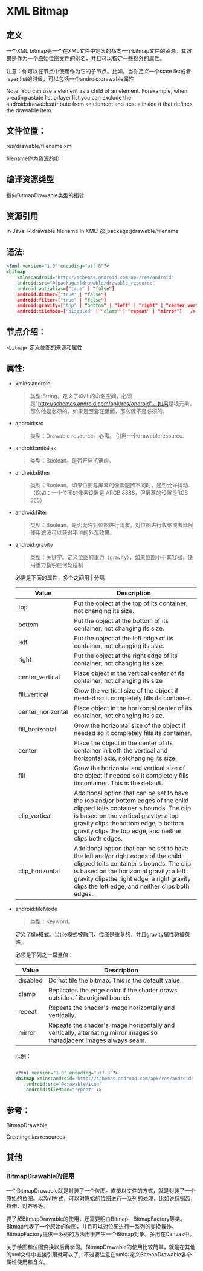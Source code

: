# XML Bitmap


## 定义 
一个XML bitmap是一个在XML文件中定义的指向一个bitmap文件的资源。其效果是作为一个原始位图文件的别名，并且可以指定一些额外的属性。

注意：你可以在<item/>节点中使用<bitmap/>作为它的子节点。比如，当你定义一个state list或者layer list的时候，可以包括一个android:drawable属性

Note: You can use a <bitmap/> element as a child of an<item/> element. Forexample, when creating astate list orlayer list,you can exclude the android:drawableattribute from an<item/> element and nest a<bitmap/> inside it that defines the drawable item.

## 文件位置：

res/drawable/filename.xml

filename作为资源的ID

## 编译资源类型 

指向BitmapDrawable类型的指针

## 资源引用 

In Java: R.drawable.filename
In XML: @[package:]drawable/filename

## 语法:

```xml
<?xml version="1.0" encoding="utf-8"?>
<bitmap
    xmlns:android="http://schemas.android.com/apk/res/android"
    android:src="@[package:]drawable/drawable_resource"  
    android:antialias=["true" | "false"]
    android:dither=["true" | "false"]
    android:filter=["true" | "false"]
    android:gravity=["top" | "bottom" | "left" | "right" | "center_vertical" |"fill_vertical" | "center_horizontal" | "fill_horizontal" |"center" | "fill" | "clip_vertical" | "clip_horizontal"]
    android:tileMode=["disabled" | "clamp" | "repeat" | "mirror"]   />
```

## 节点介绍：   

`<bitmap>`  定义位图的来源和属性

## 属性:    

- xmlns:android 

    > 类型:String。定义了XML的命名空间，必须是"http://schemas.android.com/apk/res/android"。如果<bitmap/>是根元素，那么他是必须的，如果是嵌套在<item/>里面，那么就不是必须的。

- android:src

    > 类型：Drawable resource。必需。 引用一个drawableresource.

- android:antialias

    > 类型：Boolean。是否开启抗锯齿。

- android:dither

    > 类型：Boolean。如果位图与屏幕的像素配置不同时，是否允许抖动.（例如：一个位图的像素设置是 ARGB 8888，但屏幕的设置是RGB 565）

- android:filter

    > 类型：Boolean。是否允许对位图进行滤波。对位图进行收缩或者延展使用滤波可以获得平滑的外观效果。

- android:gravity

    > 类型：关键字。定义位图的重力（gravity），如果位图小于其容器，使用重力指明在何处绘制

    必需是下面的属性，多个之间用  |  分隔

    Value	| Description
    -- |--
    top     |	Put the object at the top of its container, not changing its size.
    bottom  |	Put the object at the bottom of its container, not changing its size.
    left	|   Put the object at the left edge of its container, not changing its size.
    right	|   Put the object at the right edge of its container, not changing its size.
    center_vertical	|   Place object in the vertical center of its container, not changing its size
    fill_vertical   |   Grow the vertical size of the object if needed so it completely fills its container.
    center_horizontal   |	Place object in the horizontal center of its container, not changing its size.
    fill_horizontal	|   Grow the horizontal size of the object if needed so it completely fills its container.
    center	|   Place the object in the center of its container in both the vertical and horizontal axis, notchanging its size.
    fill	|   Grow the horizontal and vertical size of the object if needed so it completely fills itscontainer. This is the default.
    clip_vertical   |	Additional option that can be set to have the top and/or bottom edges of the child clipped toits container's bounds. The clip is based on the vertical gravity: a top gravity clips thebottom edge, a bottom gravity clips the top edge, and neither clips both edges.
    clip_horizontal	|   Additional option that can be set to have the left and/or right edges of the child clipped toits container's bounds. The clip is based on the horizontal gravity: a left gravity clipsthe right edge, a right gravity clips the left edge, and neither clips both edges.

- android:tileMode

    > 类型：Keyword。

    定义了tile模式。当tile模式被启用，位图是重复的，并且gravity属性将被忽略。

    必须是下列之一常量值：

    Value	|   Description
    --  |   --
    disabled	|   Do not tile the bitmap. This is the default value.
    clamp	|   Replicates the edge color if the shader draws outside of its original bounds
    repeat	|   Repeats the shader's image horizontally and vertically.
    mirror	|   Repeats the shader's image horizontally and vertically, alternating mirror images so thatadjacent images always seam.
    示例：
    ```xml

    <?xml version="1.0" encoding="utf-8"?>
    <bitmap xmlns:android="http://schemas.android.com/apk/res/android"
        android:src="@drawable/icon"
        android:tileMode="repeat" />
    ```
## 参考：   

BitmapDrawable

Creatingalias resources

## 其他 
### BitmapDrawable的使用
一个BitmapDrawable就是封装了一个位图。直接以文件的方式，就是封装了一个原始的位图。以Xml方式，可以对原始的位图进行一系列的处理，比如说抗锯齿，拉伸，对齐等等。

要了解BitmapDrawable的使用，还需要明白Bitmap、BitmapFactory等类。Bitmap代表了一个原始的位图，并且可以对位图进行一系列的变换操作。BitmapFactory提供一系列的方法用于产生一个Bitmap对象。多用在Canvas中。

关于绘图和位图变换以后再学习。BitmapDrawable的使用比较简单，就是在其他的xml文件中直接引用就可以了，不过要注意在xml中定义BitmapDrawable各个属性使用和含义。